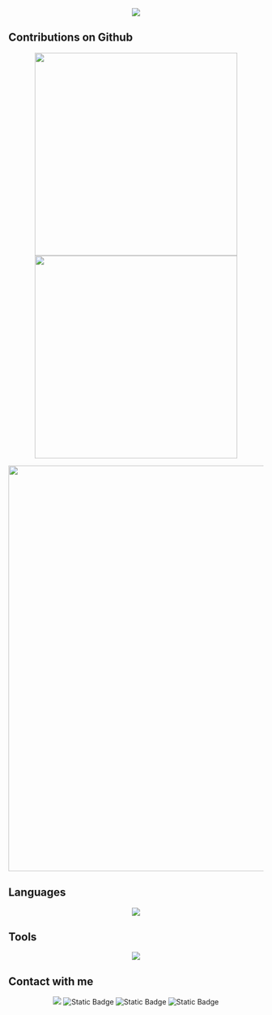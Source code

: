 <p align="center">
<img src="https://readme-typing-svg.demolab.com?font=Orbitron&size=25&pause=1000&center=true&vCenter=true&random=false&width=600&lines=Welcome+to+my+GitHub+profile+page!;I+am+super+obsessed+with+programming!" />
</p>

## Contributions on Github

<p align="center">
<!-- https://github.com/anuraghazra/github-readme-stats -->
<img align="center" width="400" src="https://github-readme-stats.vercel.app/api?username=No8ah&theme=transparent&show_icons=true&hide_border=true&show=reviews&hide_title=true&hide=prs" />
<!-- https://github.com/DenverCoder1/github-readme-streak-stats -->
<img align="center" width="400" src="https://streak-stats.demolab.com?user=No8ah&theme=transparent&date_format=%5BY.%5Dn.j&hide_border=true" />
  
<div align="center">  
<img width="800" src="https://github-readme-activity-graph.vercel.app/graph?username=No8ah&theme=react-dark&hide_border=true&area=true&custom_title=Contribution%20Graph" />
</div>  

## Languages 

<p align="center">
  <a href="https://skillicons.dev">
    <img src="https://skillicons.dev/icons?i=cpp,matlab,c,py&theme=light" />
  </a>
</p>

## Tools

<p align="center">
  <a href="https://skillicons.dev">
    <img src="https://skillicons.dev/icons?i=docker,latex,linux,git,github,vscode,md,ubuntu&theme=light" />
  </a>
</p>

## Contact with me

<p align="center">
<a href="https://github.com/No8ah"><img src="https://img.shields.io/badge/GitHub-No8ah-blue?logo=github" /></a>
<img alt="Static Badge" src="https://img.shields.io/badge/WeChat-Oxq9213-green?logo=wechat">
<img alt="Static Badge" src="https://img.shields.io/badge/Gmail-ouzinan6%40gmail.com-red?logo=gmail">
<img alt="Static Badge" src="https://img.shields.io/badge/LinkedIn-ZiNan%20Ou-auto?logo=linkedin&labelColor=blue&link=https%3A%2F%2Fwww.linkedin.com%2Fin%2F%25E5%25AD%2590%25E6%25A5%25A0-%25E5%258C%25BA-0a6178322%2F">
</p>

<!--
<div align="center">
<a href="https://linkedin.com/in/rishavanand" target="_blank">
<img src=https://img.shields.io/badge/linkedin-%231E77B5.svg?&style=for-the-badge&logo=linkedin&logoColor=white alt=linkedin style="margin-bottom: 5px;" />
</a>
</div>  
-->



